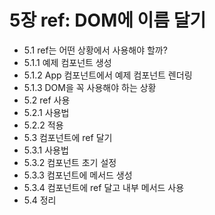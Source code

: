# 5장 ref: DOM에 이름 달기
- 5.1 ref는 어떤 상황에서 사용해야 할까?
- 5.1.1 예제 컴포넌트 생성
- 5.1.2 App 컴포넌트에서 예제 컴포넌트 렌더링
- 5.1.3 DOM을 꼭 사용해야 하는 상황
- 5.2 ref 사용
- 5.2.1 사용법
- 5.2.2 적용
- 5.3 컴포넌트에 ref 달기
- 5.3.1 사용법
- 5.3.2 컴포넌트 초기 설정
- 5.3.3 컴포넌트에 메서드 생성
- 5.3.4 컴포넌트에 ref 달고 내부 메서드 사용
- 5.4 정리
